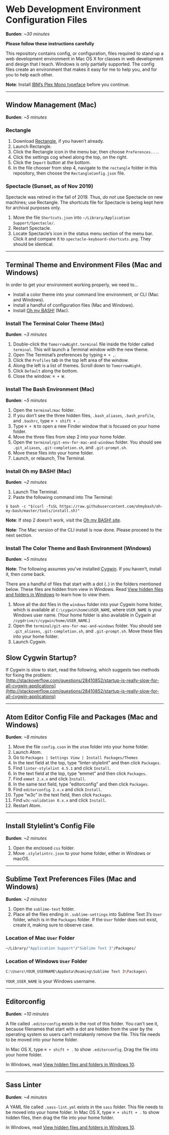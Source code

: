 # Web Development Environment Configuration Files

**Burden**: *~30 minutes*

**Please follow these instructions carefully**

This repository contains config, or configuration, files required to stand up a web development environment in Mac OS X for classes in web development and design that I teach. Windows is only partially supported. The config files create an environment that makes it easy for me to help you, and for you to help each other.

**Note**: Install [IBM’s Plex Mono typeface](https://github.com/IBM/plex/releases/tag/v6.1.1) before you continue.

---

## Window Management (Mac)
**Burden**: *~5 minutes*

### Rectangle
1. Download [Rectangle](https://rectangleapp.com/), if you haven’t already.
2. Launch Rectangle.
3. Click the Rectangle icon in the menu bar, then choose `Preferences...`.
4. Click the settings cog wheel along the top, on the right.
5. Click the `Import` button at the bottom.
6. In the file chooser from step 4, navigate to the `rectangle` folder in this repository, then choose the `RectangleConfig.json` file.

### Spectacle (Sunset, as of Nov 2019)
Spectacle was retired in the fall of 2019. Thus, *do not* use Spectacle on new machines; use Rectangle. The shortcuts file for Spectacle is being kept here for archival purposes only.

1. Move the file `Shortcuts.json` into `~/Library/Application Support/Spectacle/`.
2. Restart Spectacle.
3. Locate Spectacle’s icon in the status menu section of the menu bar. Click it and compare it to `spectacle-keyboard-shortcuts.png`. They should be identical.

---

## Terminal Theme and Environment Files (Mac and Windows)
In order to get your environment working properly, we need to...
* Install a color theme into your command line environment, or CLI (Mac and Windows).
* Install a handful of configuration files (Mac and Windows).
* Install [Oh my BASH!](https://ohmybash.nntoan.com/) (Mac).

### Install The Terminal Color Theme (Mac)
**Burden**: *~3 minutes*

1. Double-click the `TomorrowNight.terminal` file inside the folder called `terminal`. This will launch a Terminal window with the new theme.
2. Open The Terminal’s preferences by typing `⌘ + ,`.
3. Click the `Profiles` tab in the top left area of the window.
4. Along the left is a list of themes. Scroll down to `TomorrowNight`.
5. Click `Default` along the bottom.
6. Close the window: `⌘ + W`.

### Install The Bash Environment (Mac)
**Burden**: *~5 minutes*

1. Open the `terminal/mac` folder.
2. If you don’t see the three hidden files, `.bash_aliases`, `.bash_profile`, and `.bashrc`, type `⌘ + shift + .`
3. Type `⌘ + N` to open a new Finder window that is focused on your home folder.
4. Move the three files from step 2 into your home folder.
5. Open the `terminal/git-env-for-mac-and-windows` folder. You should see `.git_aliases`, `.git-completion.sh`, and `.git-prompt.sh`.
6. Move these files into your home folder.
7. Launch, or relaunch, The Terminal.

### Install Oh my BASH! (Mac)
**Burden**: *~2 minutes*

1. Launch The Terminal.
2. Paste the following command into The Terminal:
```shell
$ bash -c "$(curl -fsSL https://raw.githubusercontent.com/ohmybash/oh-my-bash/master/tools/install.sh)"
```

**Note**: If step 2 doesn’t work, visit the [Oh my BASH! site](https://ohmybash.nntoan.com/).

**Note**: The Mac version of the CLI install is now done. Please proceed to the next section.

### Install The Color Theme and Bash Environment (Windows)
**Burden**: *~5 minutes*

**Note**: The following assumes you’ve installed [Cygwin](https://cygwin.com/). If you haven’t, install it, then come back.

There are a handful of files that start with a dot (`.`) in the folders mentioned below. These files are hidden from view in Windows. Read [View hidden files and folders in Windows](https://support.microsoft.com/en-us/windows/view-hidden-files-and-folders-in-windows-97fbc472-c603-9d90-91d0-1166d1d9f4b5) to learn how to view them.

1. Move all the dot files in the `windows` folder into your Cygwin home folder, which is available at `C:\cygwin\home\USER_NAME`, where `USER_NAME` is your Windows user name. (Your home folder is also available in Cygwin at `/cygdrive/c/cygwin/home/USER_NAME`.)
2. Open the `terminal/git-env-for-mac-and-windows` folder. You should see `.git_aliases`, `.git-completion.sh`, and `.git-prompt.sh`. Move these files into your home folder.
3. Launch Cygwin.

## Slow Cygwin Startup?
If Cygwin is slow to start, read the following, which suggests two methods for fixing the problem:
[http://stackoverflow.com/questions/28410852/startup-is-really-slow-for-all-cygwin-applications](http://stackoverflow.com/questions/28410852/startup-is-really-slow-for-all-cygwin-applications)

---

## Atom Editor Config File and Packages (Mac and Windows)
**Burden**: *~8 minutes*

1. Move the file `config.cson` in the `atom` folder into your home folder.
2. Launch Atom.
3. Go to `Packages | Settings View | Install Packages/Themes`
4. In the text field at the top, type “linter-stylelint” and then click `Packages`.
5. Find `linter-stylelint 4.5.1` and click `Install`.
6. In the text field at the top, type “emmet” and then click `Packages`.
7. Find `emmet 2.x.x` and click `Install`.
8. In the same text field, type “editorconfig” and then click `Packages`.
9. Find `editorconfig 2.x.x` and click `Install`.
10. Type “w3c” in the text field, then click `Packages`.
11. Find `w3c-validation 0.x.x` and click `Install`.
12. Restart Atom.

---

## Install Stylelint’s Config File
**Burden**: *~2 minutes*

1. Open the enclosed `css` folder.
2. Move `.stylelintrc.json` to your home folder, either in Windows or macOS.

---

## Sublime Text Preferences Files (Mac and Windows)
**Burden**: *~2 minutes*

1. Open the `sublime-text` folder.
2. Place all the files ending in `.sublime-settings` into Sublime Text 3’s `User` folder, which is in the `Packages` folder. If the `User` folder does not exist, create it, making sure to observe case.

### Location of Mac `User` Folder
```bash
~/Library/"Application Support"/"Sublime Text 3"/Packages/
```

### Location of Windows `User` Folder
```bash
C:\Users\YOUR_USERNAME\AppData\Roaming\Sublime Text 3\Packages\
```

`YOUR_USER_NAME` is your Windows username.

---

## Editorconfig
**Burden**: *~10 minutes*

A file called `.editorconfig` exists in the root of this folder. You can’t see it, because filenames that start with a dot are hidden from the user by the operating system so users can’t mistakenly remove the file. This file needs to be moved into your home folder.

In Mac OS X, type `⌘ + shift + .` to show `.editorconfig`. Drag the file into your home folder.

In Windows, read [View hidden files and folders in Windows 10](https://support.microsoft.com/en-us/help/4028316/windows-view-hidden-files-and-folders-in-windows-10).

---

## Sass Linter
**Burden**: *~4 minutes*

A YAML file called `.sass-lint.yml` exists in the `sass` folder. This file needs to be moved into your home folder.
In Mac OS X, type `⌘ + shift + .` to show hidden files, then drag the file into your home folder.

In Windows, read [View hidden files and folders in Windows 10](https://support.microsoft.com/en-us/help/4028316/windows-view-hidden-files-and-folders-in-windows-10).
